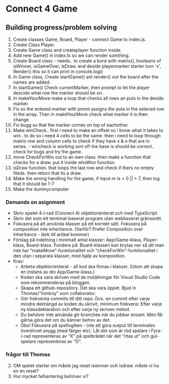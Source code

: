 # Connect 4 Game

## Building progress/problem solving

1. Create classes Game, Board, Player - connect Game to index.js.
2. Create Class Player.
3. Create Game class and createplayer function inside.
4. Add new Game() in index.ts so we can render somthing.
5. Create Board class - needs.. to create a bord with matrix(), booleans of isWinner, isGameOver, isDraw. and deside playermarker starter turn 'x', Render() this so it can print in console.log()
6. In Game class, Create startGame() ant render() out the board after the names are added.
7. In startGame() Check currentMarker, then prompt to let the player descide what row the marker should be on.
8. In makeYourMove make a loop that checks all rows an puts in the deside marker.
9. Fix so the entered marker with promt assigns the puts in the seleced row in the array. Then in makeYourMove check what marker it is then change.
10. Fix bugg so that the marker comes on top of eachother.
11. Make winCheck.. first i need to make an offset so i know what it takes to win.. to do so i need 4 cells to be the same. then i need to loop through matrix row and column cells to check if they have x & o that are in series. - wincheck is working sort of! the base is should be correct.. check for bugs and try the game.
12. move CheckForWin out to an own class. then make a function that checks for a draw. put it inside whoWon function.
13. isDraw function. that loops the last row and check if thers no empty fileds. then return that its a draw.
14. Make the wrong handling for the game, if input nr is < 0 || > 7, then log that it should be 1-7
15. Make the dummycomputer

### Demands on asignment

- Skriv spelet 4-i-rad (Connect 4) objektorienterat och med TypeScript.
- Skriv det som ett terminal-baserat program utan webbaserat gränssnitt.
- Fokusera på att använda klasser på ett korrekt sätt. Fokusera på composition inte inheritance. (Varför? Prefer Composition over Inheritance - länk till artikel kommer)
- Förslag på indelning i minimalt antal klasser: App/Game-klass, Player-klass, Board-klass. Fundera på: Board-klassen kan brytas ner så att man inte har “makeMove”-funktionalitet och “checkForWin”-funktionalitet i den utan i separata klasser, med hjälp av komposition.
- Krav:
  - Arbeta objektorienterat - all kod ska finnas i klasser. (Utom att skapa en instans av din App/Game-klass.)
  - Koden ska vara skriven med de inställningar för Visual Studio Code som rekommenderas på bloggen.
  - Skapa ett github-repository. Det ska vara öppet. Bjud in Thomas/“ironboy” som collaborator.
  - Gör frekventa commits till ditt repo. Dvs. en commit efter varje mindre delmängd av koden du skrivit, minimum frekvens: Efter varje ny klassdeklaration och efter varje ny skriven metod.
  - Du behöver inte använda git-branches när du jobbar ensam. Men får gärna göra det om du känner behov av det.
  - Obs! Fokusera på spellogiken - inte att göra output till terminalen överdrivet snygg (med färger etc). Låt det som är röd spelare i Fyra-i-rad representeras av “X” på spelbrädet när det “ritas ut” och gul-spelare representeras av “O”.

### frågor till Thomas

2. OM spelet startar om måste jag reset iswinner och isdraw. måste vi ha en en reset?
3. Hur mycket felhantering behöver vi?
